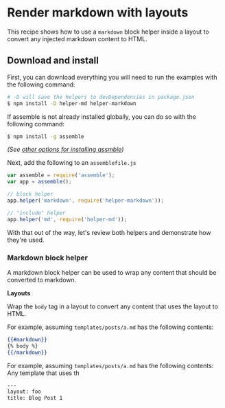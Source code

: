 # Render markdown with layouts

This recipe shows how to use a `markdown` block helper inside a layout to convert any injected markdown content to HTML.

## Download and install

First, you can download everything you will need to run the examples with the following command:

```sh
# -D will save the helpers to devDependencies in package.json
$ npm install -D helper-md helper-markdown
```

If assemble is not already installed globally, you can do so with the following command:

```sh
$ npm install -g assemble
```

_(See [other options for installing assmble](installing-assemble.md))_

Next, add the following to an `assemblefile.js`

```js
var assemble = require('assemble');
var app = assemble();

// block helper
app.helper('markdown', require('helper-markdown'));

// "include" helper
app.helper('md', require('helper-md'));
```

With that out of the way, let's review both helpers and demonstrate how they're used.

### Markdown block helper

A markdown block helper can be used to wrap any content that should be converted to markdown.

**Layouts**

Wrap the `body` tag in a layout to convert any content that uses the layout to HTML. 

For example, assuming `templates/posts/a.md` has the following contents:

```handlebars
{{#markdown}}
{% body %}
{{/markdown}}
```

For example, assuming `templates/posts/a.md` has the following contents:
Any template that uses th

```handlebars
---
layout: foo
title: Blog Post 1
```